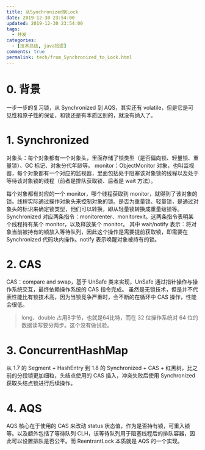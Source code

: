 ```yaml
---
title: 从Synchronized到Lock
date: 2019-12-30 23:54:00
updated: 2019-12-30 23:54:00
tags:
  - 并发
categories: 
  - [技术总结, java拾遗]
comments: true
permalink: tech/from_Synchronized_to_Lock.html    
---
```


# 0. 背景

一步一步的复习锁，从 Synchronized 到 AQS，其实还有 volatile，但是它是可见性和原子性的保证，和锁还是有本质区别的，就没有纳入了。

# 1. Synchronized

对象头：每个对象都有一个对象头，里面存储了锁类型（是否偏向锁、轻量锁、重量锁）、GC 标记、对象分代年龄等。
monitor：ObjectMonitor 对象，也叫监视器，每个对象都有一个对应的监视器，里面包括处于阻塞该对象锁的线程以及处于等待该对象锁的线程（前者是排队获取锁、后者是 wait 方法）。


每个对象都有对应的一个 monitor，哪个线程获取到 monitor，就得到了该对象的锁。线程实际通过操作对象头来控制对象的锁。是否为重量锁、轻量锁，是通过对象头的标识来确定锁类型，他们可以转换，即从轻量锁转换成重量级锁等。  
Synchronized 对应两条指令：monitorenter、monitorexit。这两条指令表明某个线程持有某个 monitor，以及释放某个 monitor。 
其中 wait/notify 表示：将对象当前被持有的锁放入等待队列，因此这个操作是需要提前获取锁，即需要在 Synchronized 代码块内操作。notify 表示唤醒对象被持有的锁。

# 2. CAS

CAS：compare and swap，基于 UnSafe 类来实现，UnSafe 通过指针操作与操作系统交互，最终依赖操作系统的 CAS 指令完成。
虽然是无锁技术，但是并不代表性能比有锁技术高，因为当锁竞争严重时，会不断的在循环中 CAS 操作，性能会很低。  
>long、double 占用8字节，也就是64比特，而在 32 位操作系统对 64 位的数据读写要分两步。这个没有做试验。

# 3. ConcurrentHashMap

从 1.7 的 Segment + HashEntry 到 1.8 的 Synchronized + CAS + 红黑树，比之前的分段锁更加细粒，头结点使用的 CAS 插入，冲突失败后使用 Synchronized 获取头结点锁进行后续操作。

# 4. AQS

AQS 核心在于使用的 CAS 来改动 status 状态值，作为是否持有锁，可重入锁等。以及额外包括了等待队列 CLH，该等待队列用于阻塞线程后的排队容器，因此可以设置排队是否公平。而 ReentrantLock 本质就是 AQS 的一个实现。